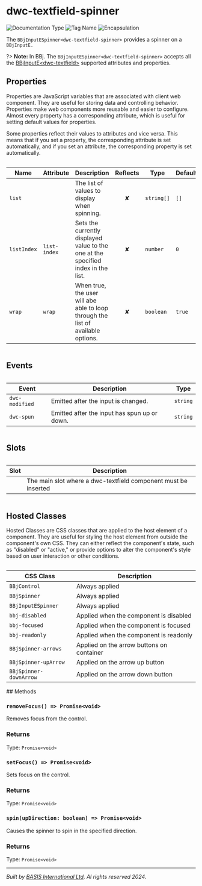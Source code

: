 # dwc-textfield-spinner
![Documentation Type](https://img.shields.io/badge/Documentation-web--components-%23006aff) ![Tag Name](https://img.shields.io/badge/Component-dwc--textfield--spinner-%23006aff)  ![Encapsulation](https://img.shields.io/badge/Encapsulation-shadow-%23006aff)

The `BBjInputESpinner<dwc-textfield-spinner>` provides a spinner on a `BBjInputE.`

?> **Note:** In BBj. The `BBjInputESpinner<dwc-textfield-spinner>` accepts all the [BBjInputE\<dwc-textfield\>](dwc/dwc-textfield) supported attributes and properties.


## Properties 


Properties are JavaScript variables that are associated with client web component.
They are useful for storing data and controlling behavior. Properties make web components more reusable and easier to configure.
Almost every property has a corresponding attribute, which is useful for setting default values for properties.

Some properties reflect their values to attributes and vice versa. This means that if you set a property, the corresponding attribute is set automatically, and if you set an attribute, the corresponding property is set automatically.
<div style="overflow-x: auto;">

| Name          | Attribute      | Description                                                                       | Reflects | Type         | Default  |
| ------------- | -------------- | --------------------------------------------------------------------------------- | :------: | ------------ | -------- |
| ``list``      |                | The list of values to display when spinning.                                      | &#x2718; | ``string[]`` | ``[]``   |
| ``listIndex`` | ``list-index`` | Sets the currently displayed value to the one at the specified index in the list. | &#x2718; | ``number``   | ``0``    |
| ``wrap``      | ``wrap``       | When true, the user will abe able to loop through the list of available options.  | &#x2718; | ``boolean``  | ``true`` |


</div>

## Events

<div style="overflow-x: auto;">

| Event            | Description                                  | Type       |
| ---------------- | -------------------------------------------- | ---------- |
| ``dwc-modified`` | Emitted after the input is changed.          | ``string`` |
| ``dwc-spun``     | Emitted after the input has spun up or down. | ``string`` |


</div>

## Slots

<div style="overflow-x: auto;">

| Slot  | Description                                                    |
| ----- | -------------------------------------------------------------- |
|       | The main slot where a dwc-textfield component must be inserted |


</div>

## Hosted Classes


Hosted Classes are CSS classes that are applied to the host element of a component. They are useful for styling the host element from outside the component's own CSS.
They can either reflect the component's state, such as "disabled" or "active," or provide options to alter the component's style based on user interaction or other conditions.
<div style="overflow-x: auto;">

| CSS Class                | Description                               |
| ------------------------ | ----------------------------------------- |
| ``BBjControl``           | Always applied                            |
| ``BBjSpinner``           | Always applied                            |
| ``BBjInputESpinner``     | Always applied                            |
| ``bbj-disabled``         | Applied when the component is disabled    |
| ``bbj-focused``          | Applied when the component is focused     |
| ``bbj-readonly``         | Applied when the component is readonly    |
| ``BBjSpinner-arrows``    | Applied on the arrow buttons on container |
| ``BBjSpinner-upArrow``   | Applied on the arrow up button            |
| ``BBjSpinner-downArrow`` | Applied on the arrow down button          |


</div>
## Methods

### `removeFocus() => Promise<void>`

Removes focus from the control.

### Returns

Type: `Promise<void>`

### `setFocus() => Promise<void>`

Sets focus on the control.

### Returns

Type: `Promise<void>`

### `spin(upDirection: boolean) => Promise<void>`

Causes the spinner to spin in the specified direction.

### Returns

Type: `Promise<void>`



----------------------------------------------
*Built by [BASIS International Ltd](https://www.basis.cloud/). Al rights reserved 2024.*

